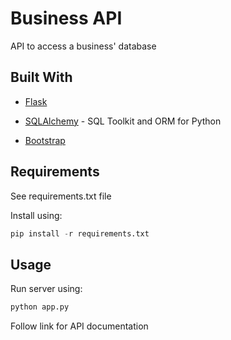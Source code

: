 # Business API

API to access a business' database

## Built With

* [Flask](https://flask.palletsprojects.com/en/1.1.x/)

* [SQLAlchemy](https://www.sqlalchemy.org/) - SQL Toolkit and ORM for Python

* [Bootstrap](https://getbootstrap.com/)

## Requirements

See requirements.txt file

Install using:

```python
pip install -r requirements.txt
```

## Usage

Run server using:

```python
python app.py
```

Follow link for API documentation
